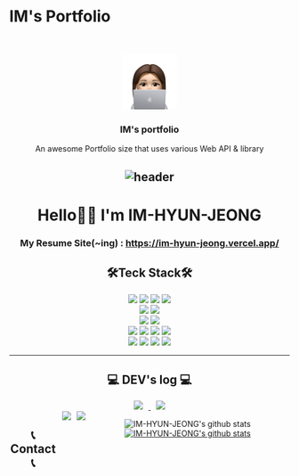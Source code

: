 # IM's Portfolio

<!-- PROJECT LOGO -->
<br />
<p align="center">
  <a href="https://github.com/IM-HYUN-JEONG/IM-HYUN-JEONG">
    <img src="/public/images/intro/character.png" alt="Logo" width="100" height="100">
  </a>

  <h3 align="center">IM's portfolio</h3>

  <p align="center">
    An awesome Portfolio size that uses various Web API & library
  </p>
</p>
<div align="center">  
  
![header](https://capsule-render.vercel.app/api?type=waving&color=auto&text=Welcome%20to%20Hyun's%20GitHub%20👋&animation=twinkling&fontSize=35&height=250)
---
# Hello🤚🏻 I'm IM-HYUN-JEONG
### My Resume Site(~ing) : https://im-hyun-jeong.vercel.app/
  
## 🛠Teck Stack🛠
<img src="https://img.shields.io/badge/HTML5-E34F26?style=flat-square&logo=HTML5&logoColor=white"/>   
<img src="https://img.shields.io/badge/CSS3-1572B6?style=flat-square&logo=CSS3&logoColor=white"/>
<img src="https://img.shields.io/badge/Sass-CC6699?style=flat-square&logo=Sass&logoColor=white"/>
<img src="https://img.shields.io/badge/StyledComponents-DB7093?style=flat-square&logo=Styled-Components&logoColor=white"/>
<br />
<img src="https://img.shields.io/badge/JavaScript-F7DF1E?style=flat-square&logo=JavaScript&logoColor=black"/> 
<img src="https://img.shields.io/badge/TypeScript-3178C6?style=flat-square&logo=TypeScript&logoColor=black"/>
<br />
<img src="https://img.shields.io/badge/React-61DAFB?style=flat-square&logo=React&logoColor=black"/> 
<img src="https://img.shields.io/badge/Next-000000?style=flat-square&logo=Next&logoColor=white"/>
<br />
<img src="https://img.shields.io/badge/Redux-764ABC?style=flat-square&logo=Redux&logoColor=black"/>
<img src="https://img.shields.io/badge/Recoil-3578E5?style=flat-square&logo=Recoil&logoColor=black"/> 
<img src="https://img.shields.io/badge/Jotai-000000?style=flat-square&logo=Jotai&logoColor=black"/> 
<img src="https://img.shields.io/badge/Zustand-000000?style=flat-square&logo=Zustand&logoColor=black"/>  
<br />
<img src="https://img.shields.io/badge/AWS-232F3E?style=flat-square&logo=Amazon AWS&logoColor=white"/>
<img src="https://img.shields.io/badge/npm-CB3837?style=flat-square&logo=npm&logoColor=white"/>
<img src="https://img.shields.io/badge/VS Code-007ACC?style=flat-square&logo=Visual Studio Code&logoColor=white"/>
<img src="https://img.shields.io/badge/Solidity-363636?style=flat-square&logo=Solidity&logoColor=black"/>
 
<hr />

## 💻 DEV's log 💻

<a href="https://velog.io/@fltxld3">
  <img src="http://img.shields.io/badge/-Velog-white?style=flat&logo=Velog&logoColor=white&color=20C997&link=https://velog.io/@fltxld3" style="height : auto; margin-left : 10px; margin-right : 10px;"/>
</a>

<a href="https://i-do-love-me.tistory.com/">
  <img src="http://img.shields.io/badge/-Tistory-white?style=flat&logo=Tistory&logoColor=white&color=000000&link=https://i-do-love-me.tistory.com" style="height : auto; margin-left : 10px; margin-right : 10px;"/>
</a>

<div style="display:flex">

## 📞 Contact 📞

<a href="mailto:fltxld1@gmail.com">
  <img src="http://img.shields.io/badge/-Gmail-EA4335?style=flat&logo=Gmail&logoColor=white&color=EA4335&link=fltxld1@gmail.com" style="height : auto; margin-left : 10px; margin-right : 10px;"/>
</a>

<hr />

<a href="https://github.com/IM-HYUN-JEONG">
  <img src="https://hits.seeyoufarm.com/api/count/incr/badge.svg?url=https%3A%2F%2Fgithub.com%2FIM-HYUN-JEONG&count_bg=%23000000&title_bg=%23000000&icon=github.svg&icon_color=%23E7E7E7&title=GitHub&edge_flat=false)"/>
</a>

<hr />
  
![IM-HYUN-JEONG's github stats](https://github-readme-stats.vercel.app/api?username=IM-HYUN-JEONG&show_icons=true&theme=omni) [![IM-HYUN-JEONG's github stats](https://github-readme-stats.vercel.app/api/top-langs/?username=IM-HYUN-JEONG&show_icons=true&hide_border=true&title_color=004386&icon_color=004386&layout=compact&theme=omni)](https://github.com/IM-HYUN-JEONG)
  
  </div>
</div>

